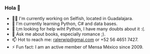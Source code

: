 ### Hola 👀

<!--
**MoraRMod/MoraRMod** is a ✨ _special_ ✨ repository because its `README.md` (this file) appears on your GitHub profile.

Here are some ideas to get you started:

- 🔭 I’m currently working on ...
- 🌱 I’m currently learning ...
- 👯 I’m looking to collaborate on ...
- 🤔 I’m looking for help with ...
- 💬 Ask me about ...
- 📫 How to reach me: ...
- 😄 Pronouns: ...
- ⚡ Fun fact: ...
-->

- 👨‍💻 I'm currently working on Selfish, located in Guadalajara.
- 🧠 I'm currently learning Python, C# and data bases.
- 🤔 I;m looking for help wiht Python, I have many doubts about it :(.
- 💬 Ask me about books, especially romance ;).
- 📫 Hot to reach me: ralerwip@gmai.com or +52 56 4651 7427.
- ⚡ Fun fact: I am an active member of Mensa México since 2009. 
